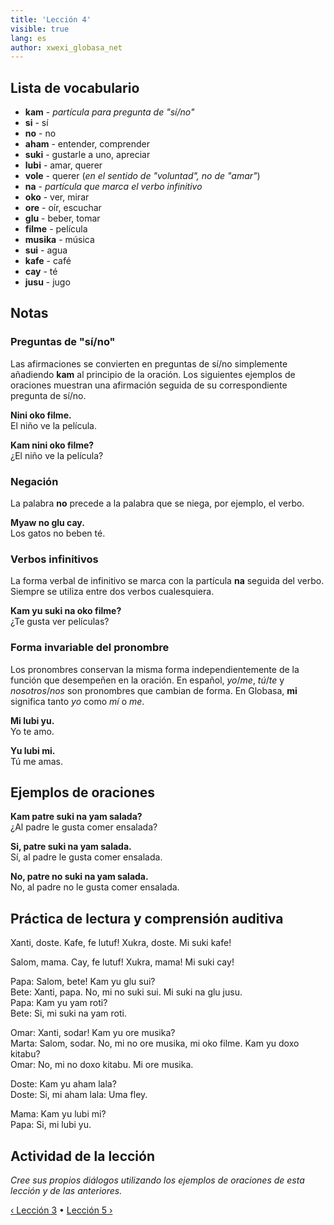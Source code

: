 ```yaml
---
title: 'Lección 4'
visible: true
lang: es
author: xwexi_globasa_net
---
```


## Lista de vocabulario

* **kam** - _partícula para pregunta de "sí/no"_
* **si** - sí
* **no** - no
* **aham** - entender, comprender
* **suki** - gustarle a uno, apreciar
* **lubi** - amar, querer
* **vole** - querer (_en el sentido de "voluntad", no de "amar"_)
* **na** - _partícula que marca el verbo infinitivo_
* **oko** - ver, mirar
* **ore** - oír, escuchar
* **glu** - beber, tomar
* **filme** - película
* **musika** - música
* **sui** - agua
* **kafe** - café
* **cay** - té
* **jusu** - jugo

## Notas
### Preguntas de "sí/no"

Las afirmaciones se convierten en preguntas de sí/no simplemente añadiendo **kam** al principio de la oración. Los siguientes ejemplos de oraciones muestran una afirmación seguida de su correspondiente pregunta de sí/no.

**Nini oko filme.**  
El niño ve la película.

**Kam nini oko filme?**  
¿El niño ve la película?

### Negación 

La palabra **no** precede a la palabra que se niega, por ejemplo, el verbo.

**Myaw no glu cay.**  
Los gatos no beben té.

### Verbos infinitivos

La forma verbal de infinitivo se marca con la partícula **na** seguida del verbo. Siempre se utiliza entre dos verbos cualesquiera.

**Kam yu suki na oko filme?**  
¿Te gusta ver películas?

### Forma invariable del pronombre

Los pronombres conservan la misma forma independientemente de la función que desempeñen en la oración. En español, _yo_/_me_, _tú_/_te_ y _nosotros_/_nos_ son pronombres que cambian de forma. En Globasa, **mi** significa tanto _yo_ como _mí_ o _me_.

**Mi lubi yu.**  
Yo te amo.

**Yu lubi mi.**  
Tú me amas.

## Ejemplos de oraciones

**Kam patre suki na yam salada?**  
¿Al padre le gusta comer ensalada?

**Si, patre suki na yam salada.**  
Sí, al padre le gusta comer ensalada.

**No, patre no suki na yam salada.**  
No, al padre no le gusta comer ensalada.

## Práctica de lectura y comprensión auditiva

Xanti, doste. Kafe, fe lutuf! Xukra, doste. Mi suki kafe!

Salom, mama. Cay, fe lutuf! Xukra, mama! Mi suki cay!

Papa: Salom, bete! Kam yu glu sui?  
Bete: Xanti, papa. No, mi no suki sui. Mi suki na glu jusu.  
Papa: Kam yu yam roti?  
Bete: Si, mi suki na yam roti.

Omar: Xanti, sodar! Kam yu ore musika?  
Marta: Salom, sodar. No, mi no ore musika, mi oko filme. Kam yu doxo kitabu?  
Omar: No, mi no doxo kitabu. Mi ore musika.

Doste: Kam yu aham lala?  
Doste: Si, mi aham lala: Uma fley.

Mama: Kam yu lubi mi?  
Papa: Si, mi lubi yu. 

## Actividad de la lección

_Cree sus propios diálogos utilizando los ejemplos de oraciones de esta lección y de las anteriores._

[&#8249; Lección 3](./02.darsu.03.default.spa.md) &#8226;
[Lección 5 &#8250;](./02.darsu.05.default.spa.md)
